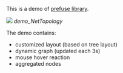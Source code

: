 This is a demo of [prefuse library](http://prefuse.org/).

![](/images/NetTopology.jpg)
*demo_NetTopology*

The demo contains:
- customized layout (based on tree layout)
- dynamic graph (updated each 3s)
- mouse hover reaction
- aggregated nodes
